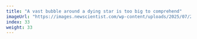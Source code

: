 ```yaml
---
title: "A vast bubble around a dying star is too big to comprehend"
imageUrl: "https://images.newscientist.com/wp-content/uploads/2025/07/25143435/SEI_259975772.jpg?width=788"
index: 33
weight: 33
---
```

